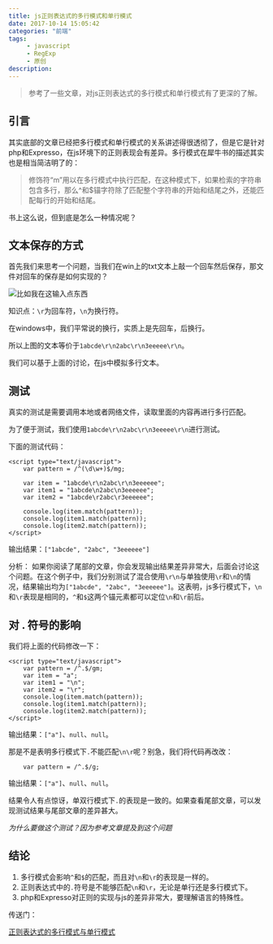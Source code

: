 ```yaml
---
title: js正则表达式的多行模式和单行模式
date: 2017-10-14 15:05:42
categories: "前端"
tags:
     - javascript
     - RegExp
     - 原创
description:
---
```


> 参考了一些文章，对js正则表达式的多行模式和单行模式有了更深的了解。
<!--more-->

## 引言
其实底部的文章已经把多行模式和单行模式的关系讲述得很透彻了，但是它是针对php和Expresso，在js环境下的正则表现会有差异。多行模式在犀牛书的描述其实也是相当简洁明了的：
> 修饰符“m”用以在多行模式中执行匹配，在这种模式下，如果检索的字符串包含多行，那么^和$锚字符除了匹配整个字符串的开始和结尾之外，还能匹配每行的开始和结尾。

书上这么说，但到底是怎么一种情况呢？

## 文本保存的方式
首先我们来思考一个问题，当我们在win上的txt文本上敲一个回车然后保存，那文件对回车的保存是如何实现的？

![比如我在这输入点东西](http://ohkgqh4gv.bkt.clouddn.com/1507965279%281%29.png)

知识点：`\r`为回车符，`\n`为换行符。

在windows中，我们平常说的换行，实质上是先回车，后换行。

所以上图的文本等价于`1abcde\r\n2abc\r\n3eeeee\r\n`。


我们可以基于上面的讨论，在js中模拟多行文本。

## 测试
真实的测试是需要调用本地或者网络文件，读取里面的内容再进行多行匹配。

为了便于测试，我们使用`1abcde\r\n2abc\r\n3eeeee\r\n`进行测试。

下面的测试代码：
```
<script type="text/javascript">
    var pattern = /^(\d\w+)$/mg;

    var item = "1abcde\r\n2abc\r\n3eeeeee";
    var item1 = "1abcde\n2abc\n3eeeeee";
    var item2 = "1abcde\r2abc\r3eeeeee";

    console.log(item.match(pattern));
    console.log(item1.match(pattern));
    console.log(item2.match(pattern));
</script>
```
输出结果：`["1abcde", "2abc", "3eeeeee"]`

分析： 如果你阅读了尾部的文章，你会发现输出结果差异非常大，后面会讨论这个问题。在这个例子中，我们分别测试了混合使用`\r\n`与单独使用`\r`和`\n`的情况，结果输出均为`["1abcde", "2abc", "3eeeeee"]`。这表明，js多行模式下，`\n`和`\r`表现是相同的，`^`和`$`这两个锚元素都可以定位`\n`和`\r`前后。

## 对 . 符号的影响
我们将上面的代码修改一下：
```
<script type="text/javascript">
    var pattern = /^.$/gm;
    var item = "a";
    var item1 = "\n";
    var item2 = "\r";
    console.log(item.match(pattern));
    console.log(item1.match(pattern));
    console.log(item2.match(pattern));
</script>
```
输出结果：`["a"]`、`null`、`null`。

那是不是表明多行模式下`.`不能匹配`\n\r`呢？别急，我们将代码再改改：
```
    var pattern = /^.$/g;
```
输出结果：`["a"]`、`null`、`null`。

结果令人有点惊讶，单双行模式下`.`的表现是一致的。如果查看尾部文章，可以发现测试结果与尾部文章的差异甚大。

*为什么要做这个测试？因为参考文章提及到这个问题*

## 结论
1. 多行模式会影响`^`和`$`的匹配，而且对`\n`和`\r`的表现是一样的。
2. 正则表达式中的`.`符号是不能够匹配`\n`和`\r`，无论是单行还是多行模式下。
3. php和Expresso对正则的实现与js的差异非常大，要理解语言的特殊性。







传送门：

[正则表达式的多行模式与单行模式](http://blog.csdn.net/zm2714/article/details/7925264)

